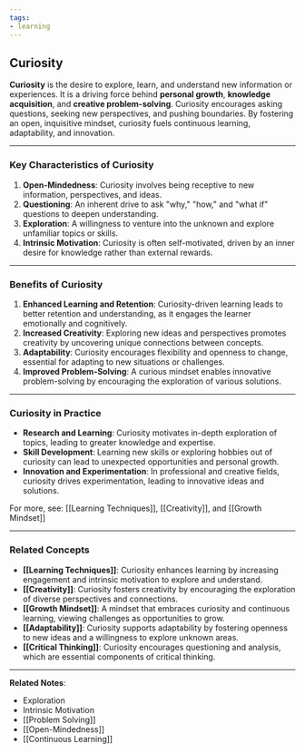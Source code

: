 ```yaml
---
tags:
- learning
---
```


## Curiosity

**Curiosity** is the desire to explore, learn, and understand new information or experiences. It is a driving force behind **personal growth**, **knowledge acquisition**, and **creative problem-solving**. Curiosity encourages asking questions, seeking new perspectives, and pushing boundaries. By fostering an open, inquisitive mindset, curiosity fuels continuous learning, adaptability, and innovation.

---

### Key Characteristics of Curiosity

1. **Open-Mindedness**: Curiosity involves being receptive to new information, perspectives, and ideas.
2. **Questioning**: An inherent drive to ask "why," "how," and "what if" questions to deepen understanding.
3. **Exploration**: A willingness to venture into the unknown and explore unfamiliar topics or skills.
4. **Intrinsic Motivation**: Curiosity is often self-motivated, driven by an inner desire for knowledge rather than external rewards.

---

### Benefits of Curiosity

1. **Enhanced Learning and Retention**: Curiosity-driven learning leads to better retention and understanding, as it engages the learner emotionally and cognitively.
2. **Increased Creativity**: Exploring new ideas and perspectives promotes creativity by uncovering unique connections between concepts.
3. **Adaptability**: Curiosity encourages flexibility and openness to change, essential for adapting to new situations or challenges.
4. **Improved Problem-Solving**: A curious mindset enables innovative problem-solving by encouraging the exploration of various solutions.

---

### Curiosity in Practice

- **Research and Learning**: Curiosity motivates in-depth exploration of topics, leading to greater knowledge and expertise.
- **Skill Development**: Learning new skills or exploring hobbies out of curiosity can lead to unexpected opportunities and personal growth.
- **Innovation and Experimentation**: In professional and creative fields, curiosity drives experimentation, leading to innovative ideas and solutions.

For more, see: [[Learning Techniques]], [[Creativity]], and [[Growth Mindset]]

---

### Related Concepts

- **[[Learning Techniques]]**: Curiosity enhances learning by increasing engagement and intrinsic motivation to explore and understand.
- **[[Creativity]]**: Curiosity fosters creativity by encouraging the exploration of diverse perspectives and connections.
- **[[Growth Mindset]]**: A mindset that embraces curiosity and continuous learning, viewing challenges as opportunities to grow.
- **[[Adaptability]]**: Curiosity supports adaptability by fostering openness to new ideas and a willingness to explore unknown areas.
- **[[Critical Thinking]]**: Curiosity encourages questioning and analysis, which are essential components of critical thinking.

---

**Related Notes**:
- Exploration
- Intrinsic Motivation
- [[Problem Solving]]
- [[Open-Mindedness]]
- [[Continuous Learning]]
